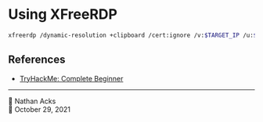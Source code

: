 # Using XFreeRDP

```bash
xfreerdp /dynamic-resolution +clipboard /cert:ignore /v:$TARGET_IP /u:$USER /p:$PASSWORD
```

## References

* [TryHackMe: Complete Beginner](tryhackme-complete-beginner.md)

- - - -

<span aria-hidden="true">👤</span> Nathan Acks  
<span aria-hidden="true">📅</span> October 29, 2021
